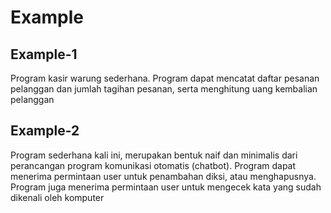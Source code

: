 # Example

## Example-1
Program kasir warung sederhana. Program dapat mencatat daftar pesanan pelanggan dan jumlah tagihan pesanan, serta menghitung uang kembalian pelanggan

## Example-2
Program sederhana kali ini, merupakan bentuk naif dan minimalis dari perancangan program komunikasi otomatis (chatbot). Program dapat menerima permintaan user untuk penambahan diksi, atau menghapusnya. Program juga menerima permintaan user untuk mengecek kata yang sudah dikenali oleh komputer
